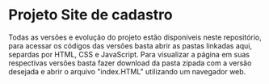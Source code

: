 # Projeto Site de cadastro
Todas as versões e evolução do projeto estão disponíveis neste repositório, para acessar os códigos das versões basta abrir as pastas linkadas aqui, separdas por HTML, CSS e JavaScript. Para visualizar a página em suas respectivas versões basta fazer download da pasta zipada com a versão desejada e abrir o arquivo "index.HTML" utilizando um navegador web.
